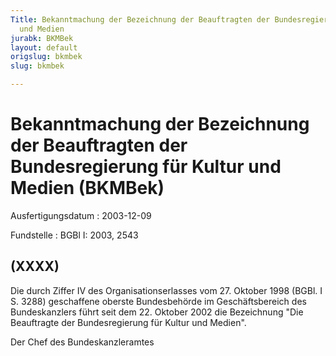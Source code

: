 ```yaml
---
Title: Bekanntmachung der Bezeichnung der Beauftragten der Bundesregierung für Kultur
  und Medien
jurabk: BKMBek
layout: default
origslug: bkmbek
slug: bkmbek

---
```


# Bekanntmachung der Bezeichnung der Beauftragten der Bundesregierung für Kultur und Medien (BKMBek)

Ausfertigungsdatum
:   2003-12-09

Fundstelle
:   BGBl I: 2003, 2543



## (XXXX)

Die durch Ziffer IV des Organisationserlasses vom 27. Oktober 1998
(BGBl. I S. 3288) geschaffene oberste Bundesbehörde im
Geschäftsbereich des Bundeskanzlers führt seit dem 22. Oktober 2002
die Bezeichnung "Die Beauftragte der Bundesregierung für Kultur und
Medien".

Der Chef des Bundeskanzleramtes

